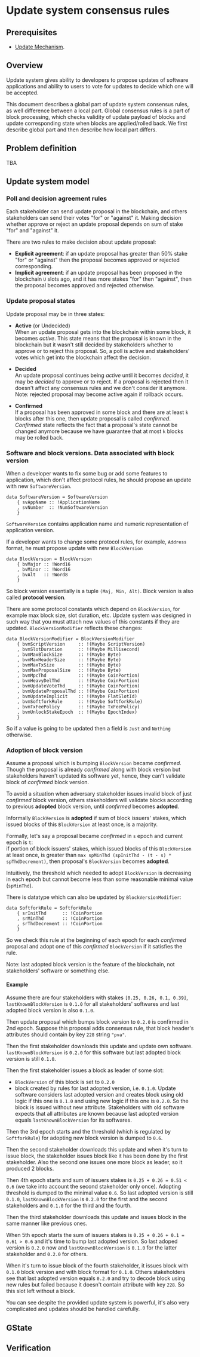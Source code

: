 # Update system consensus rules

## Prerequisites

* [Update Mechanism](https://cardanodocs.com/cardano/update-mechanism/).

## Overview
Update system gives ability to developers to propose updates of software applications and
ability to users to vote for updates to decide which one will be accepted.

This document describes a global part of update system consensus rules, as well difference between a local part.
Global consensus rules is a part of block processing, which checks validity of update payload of blocks and update 
corresponding state when blocks are applied/rolled back. 
We first describe global part and then describe how local part differs.

## Problem definition
TBA

## Update system model

### Poll and decision agreement rules

Each stakeholder can send update proposal in the blockchain,
and others stakeholders can send their votes "for" or "against" it.
Making decision whether approve or reject an update proposal depends on sum of stake "for" and "against" it.

There are two rules to make decision about update proposal:
* **Explicit agreement**: if an update proposal has greater than 50% stake "for" or "against" 
then the proposal becomes approved or rejected corresponding.
* **Implicit agreement**: if an update proposal has been proposed in the blockchain `U` slots ago,
and it has more stakes "for" then "against", then the proposal becomes approved and rejected otherwise.

### Update proposal states

Update proposal may be in three states:
* **Active** (or Undecided)  
When an update proposal gets into the blockchain within some block, it becomes _active_.
This state means that the proposal is known in the blockchain but 
it wasn't still decided by stakeholders whether to approve or to reject this proposal.
So, a poll is active and stakeholders' votes which get into the blockchain affect the decision.

* **Decided**  
An update proposal continues being _active_ until it becomes _decided_, it may be _decided_ to approve
or to reject.
If a proposal is rejected then it doesn't affect any consensus rules and we don't consider it anymore.
Note: rejected proposal may become active again if rollback occurs.

* **Confirmed**  
If a proposal has been approved in some block and there are at least `k` blocks after this one, then
update proposal is called _confirmed_.
_Confirmed_ state reflects the fact that a proposal's state cannot be changed anymore 
because we have guarantee that at most `k` blocks may be rolled back.

### Software and block versions. Data associated with block version

When a developer wants to fix some bug or add some features to application,
which don't affect protocol rules, he should propose an update with new `SoftwareVersion`.
```
data SoftwareVersion = SoftwareVersion
    { svAppName :: !ApplicationName
    , svNumber  :: !NumSoftwareVersion
    }
```

`SoftwareVersion` contains application name and numeric representation of application version.

If a developer wants to change some protocol rules, for example, `Address` format, 
he must propose update with new `BlockVersion`

```
data BlockVersion = BlockVersion
    { bvMajor :: !Word16
    , bvMinor :: !Word16
    , bvAlt   :: !Word8
    }
```

So block version essentially is a tuple `(Maj, Min, Alt)`.
Block version is also called **protocol version**.

There are some protocol constants which depend on `BlockVersion`, for example max block size, slot duration, etc.
Update system was designed in such way that you must attach new values of this constants if they are updated.
`BlockVersionModifier` reflects these changes:
```
data BlockVersionModifier = BlockVersionModifier
    { bvmScriptVersion     :: !(Maybe ScriptVersion)
    , bvmSlotDuration      :: !(Maybe Millisecond)
    , bvmMaxBlockSize      :: !(Maybe Byte)
    , bvmMaxHeaderSize     :: !(Maybe Byte)
    , bvmMaxTxSize         :: !(Maybe Byte)
    , bvmMaxProposalSize   :: !(Maybe Byte)
    , bvmMpcThd            :: !(Maybe CoinPortion)
    , bvmHeavyDelThd       :: !(Maybe CoinPortion)
    , bvmUpdateVoteThd     :: !(Maybe CoinPortion)
    , bvmUpdateProposalThd :: !(Maybe CoinPortion)
    , bvmUpdateImplicit    :: !(Maybe FlatSlotId)
    , bvmSoftforkRule      :: !(Maybe SoftforkRule)
    , bvmTxFeePolicy       :: !(Maybe TxFeePolicy)
    , bvmUnlockStakeEpoch  :: !(Maybe EpochIndex)
    }
```
So if a value is going to be updated then a field is `Just` and `Nothing` otherwise.

### Adoption of block version

Assume a proposal which is bumping `BlockVersion` became _confirmed_.
Though the proposal is already _confirmed_ along with block version but stakeholders
haven't updated its software yet, hence, they can't validate block of _confirmed_ block version.

To avoid a situation when adversary stakeholder issues invalid block of just _confirmed_ block version,
others stakeholders will validate blocks according to previous **adopted** block version, 
until _confirmed_ becomes **adopted**.

Informally `BlockVersion` is **adopted** if sum of block issuers' stakes, 
which issued blocks of this `BlockVersion` at least once, is a majority.

Formally, let's say a proposal became _confirmed_ in `s` epoch and current epoch is `t`:  
if portion of block issuers' stakes, which issued blocks of this `BlockVersion` at least once, is greater than
`max spMinThd (spInitThd - (t - s) * spThdDecrement)`, then proposal's `BlockVersion` becomes **adopted**.

Intuitively, the threshold which needed to adopt `BlockVersion` is decreasing in each epoch but cannot become
less than some reasonable minimal value (`spMinThd`).

There is datatype which can also be updated by `BlockVersionModifier`:
```
data SoftforkRule = SoftforkRule
    { srInitThd      :: !CoinPortion
    , srMinThd       :: !CoinPortion
    , srThdDecrement :: !CoinPortion
    }
```

So we check this rule at the beginning of each epoch for each _confirmed_ proposal 
and adopt one of this _confirmed_ `BlockVersion` if it satisfies the rule.

Note: last adopted block version is the feature of the blockchain, not stakeholders' software or something else.

#### Example

Assume there are four stakeholders with stakes `[0.25, 0.26, 0.1, 0.39]`,
`lastKnownBlockVersion` is `0.1.0` for all stakeholders' softwares and 
last adopted block version is also `0.1.0`.

Then update proposal which bumps block version to `0.2.0` is confirmed in 2nd epoch.
Suppose this proposal adds consensus rule, 
that block header's attributes should contain by key `228` string `"pva"`.

Then the first stakeholder downloads this update and update own software. 
`lastKnownBlockVersion` is `0.2.0` for this software but last adopted block version is still `0.1.0`.

Then the first stakeholder issues a block as leader of some slot: 
* `BlockVersion` of this block is set to `0.2.0`
* block created by rules for last adopted version, i.e. `0.1.0`. 
Update software considers last adopted version and creates block using old logic 
if this one is `0.1.0` and using new logic if this one is `0.2.0`.
So the block is issued without new attribute. Stakeholders with old software expects that all attributes are known because
last adopted version equals `lastKnownBlockVersion` for its softwares.

Then the 3rd epoch starts and the threshold (which is regulated by `SoftforkRule`) 
for adopting new block version is dumped to `0.6`.

Then the second stakeholder downloads this update and when it's turn to issue block, 
the stakeholder issues block like it has been done by the first stakeholder.
Also the second one issues one more block as leader, so it produced 2 blocks.

Then 4th epoch starts and sum of issuers stakes is `0.25 + 0.26 = 0.51 < 0.6` 
(we take into account the second stakeholder only once). Adopting threshold is dumped to the minimal value `0.6`.
So last adopted version is still `0.1.0`, `lastKnownBlockVersion` is `0.2.0` for 
the first and the second stakeholders and `0.1.0` for the third and the fourth.

Then the third stakeholder downloads this update and issues block in the same manner like previous ones.

When 5th epoch starts the sum of issuers stakes is `0.25 + 0.26 + 0.1 = 0.61 > 0.6` and 
it's time to bump last adopted version.
So last adoped version is `0.2.0` now and `lastKnownBlockVersion` is `0.1.0` 
for the latter stakeholder and `0.2.0` for others.

When it's turn to issue block of the fourth stakeholder, 
it issues block with `0.1.0` block version and with block format for `0.1.0`.
Others stakeholders see that last adopted version equals `0.2.0` and 
try to decode block using new rules but failed because it doesn't contain attribute with key `228`.
So this slot left without a block.

You can see despite the provided update system is powerful, it's also very complicated 
and updates should be handled carefully.

## GState

## Verification
